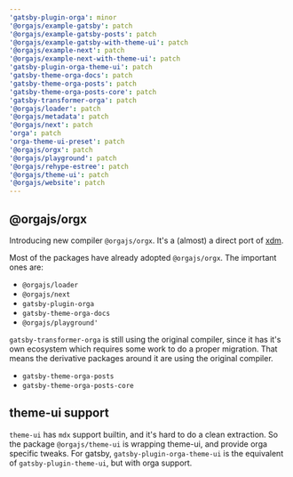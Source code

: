 ```yaml
---
'gatsby-plugin-orga': minor
'@orgajs/example-gatsby': patch
'@orgajs/example-gatsby-posts': patch
'@orgajs/example-gatsby-with-theme-ui': patch
'@orgajs/example-next': patch
'@orgajs/example-next-with-theme-ui': patch
'gatsby-plugin-orga-theme-ui': patch
'gatsby-theme-orga-docs': patch
'gatsby-theme-orga-posts': patch
'gatsby-theme-orga-posts-core': patch
'gatsby-transformer-orga': patch
'@orgajs/loader': patch
'@orgajs/metadata': patch
'@orgajs/next': patch
'orga': patch
'orga-theme-ui-preset': patch
'@orgajs/orgx': patch
'@orgajs/playground': patch
'@orgajs/rehype-estree': patch
'@orgajs/theme-ui': patch
'@orgajs/website': patch
---
```


## @orgajs/orgx

Introducing new compiler `@orgajs/orgx`. It's a (almost) a direct port of [xdm](https://github.com/wooorm/xdm).

Most of the packages have already adopted `@orgajs/orgx`. The important ones are:

- `@orgajs/loader`
- `@orgajs/next`
- `gatsby-plugin-orga`
- `gatsby-theme-orga-docs`
- `@orgajs/playground'`

`gatsby-transformer-orga` is still using the original compiler, since it has it's own ecosystem which requires some work to do a proper migration. That means the derivative packages around it are using the original compiler.

- `gatsby-theme-orga-posts`
- `gatsby-theme-orga-posts-core`

## theme-ui support

`theme-ui` has `mdx` support builtin, and it's hard to do a clean extraction. So the package `@orgajs/theme-ui` is wrapping theme-ui, and provide orga specific tweaks. For gatsby, `gatsby-plugin-orga-theme-ui` is the equivalent of `gatsby-plugin-theme-ui`, but with orga support.
